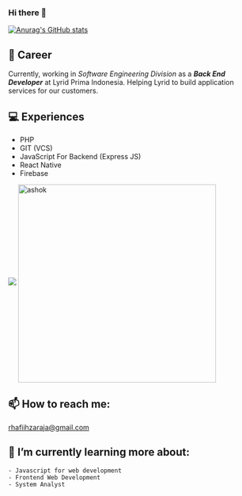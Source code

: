 ### Hi there 👋

[![Anurag's GitHub stats](https://github-readme-stats.vercel.app/api?username=rhafiihza)](https://github.com/anuraghazra/github-readme-stats)

## 💼 Career
Currently, working in *Software Engineering Division* as a ***Back End Developer*** at Lyrid Prima Indonesia. Helping Lyrid to build application services for our customers.

## 💻 Experiences
- PHP
- GIT (VCS)
- JavaScript For Backend (Express JS)
- React Native
- Firebase

<img src="https://github-profile-trophy.vercel.app/?username=rhafiihza&theme=tokyonight&margin-w=15" />
<img align="center" width=400 src="https://github-readme-stats.vercel.app/api/top-langs/?username=rhafiihza&count_private=true&theme=radical" alt="ashok" />

## 📫 How to reach me: 
rhafiihzaraja@gmail.com
                    
## 🌱 I’m currently learning more about:
    - Javascript for web development 
    - Frontend Web Development
    - System Analyst
    


   
<!--
**rhafiihza/rhafiihza** is a ✨ _special_ ✨ repository because its `README.md` (this file) appears on your GitHub profile.

Here are some ideas to get you started:

- 🔭 I’m currently working on ...
- 🌱 I’m currently learning ...
- 👯 I’m looking to collaborate on ...
- 🤔 I’m looking for help with ...
- 💬 Ask me about ...
- 📫 How to reach me: ...
- 😄 Pronouns: ...
- ⚡ Fun fact: ...
-->
